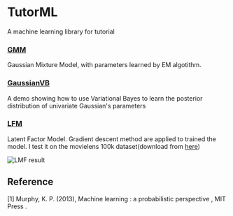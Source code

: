 # TutorML
A machine learning library for tutorial

### [GMM](https://github.com/PanJianning/TutorML/blob/master/TutorML/mixture/gaussian_mixture.py) 

Gaussian Mixture Model, with parameters learned by EM algotithm.

### [**GaussianVB**](https://github.com/PanJianning/TutorML/blob/master/TutorML/demo/variational_bayes/unigauss_vb.py) 

A demo showing how to use Variational Bayes to learn the posterior distribution of univariate Gaussian's parameters

### [**LFM**](https://github.com/PanJianning/TutorML/blob/master/TutorML/decomposition/lfm.py) 

Latent Factor Model. Gradient descent method are applied to trained the model. I test it on the movielens 100k dataset(download from [here](http://files.grouplens.org/datasets/movielens/ml-100k.zip))

![LMF result](http://ok669z6cd.bkt.clouddn.com/lfm_result_.png?attname=)

## Reference
[1] Murphy, K. P. (2013), Machine learning : a probabilistic perspective , MIT Press .

